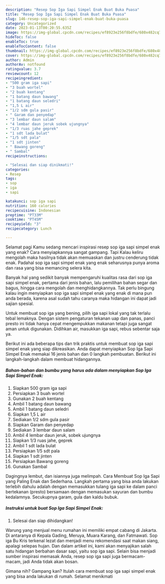 ```yaml
---
description: "Resep Sop Iga Sapi Simpel Enak Buat Buka Puasa"
title: "Resep Sop Iga Sapi Simpel Enak Buat Buka Puasa"
slug: 146-resep-sop-iga-sapi-simpel-enak-buat-buka-puasa
category: Uncategorized
date: 2023-01-13T00:20:55.635Z
image: https://img-global.cpcdn.com/recipes/ef8923e256f8bdfe/680x482cq70/sop-iga-sapi-simpel-enak-foto-resep-utama.jpg
hideToc: false
enableToc: true
enableTocContent: false
thumbnail: https://img-global.cpcdn.com/recipes/ef8923e256f8bdfe/680x482cq70/sop-iga-sapi-simpel-enak-foto-resep-utama.jpg
cover: https://img-global.cpcdn.com/recipes/ef8923e256f8bdfe/680x482cq70/sop-iga-sapi-simpel-enak-foto-resep-utama.jpg
author: Admin
authorAv: notfound
ratingvalue: 3.7
reviewcount: 12
recipeingredient:
- "500 gram iga sapi"
- "3 buah wortel"
- "2 buah kentang"
- "1 batang daun bawang"
- "1 batang daun seledri"
- "1,5 L air"
- "1/2 sdm gula pasir"
- " Garam dan penyedap"
- "3 lembar daun salam"
- "4 lembar daun jeruk sobek ujungnya"
- "1/3 ruas jahe geprek"
- "1 sdt lada bulat"
- "1/5 sdt pala"
- "1 sdt jinten"
- " Bawang goreng"
- " Sambal"
recipeinstructions:

- "Selesai dan siap dinikmati!"
categories:
- Resep
tags:
- sop
- iga
- sapi

katakunci: sop iga sapi 
nutrition: 160 calories
recipecuisine: Indonesian
preptime: "PT33M"
cooktime: "PT45M"
recipeyield: "3"
recipecategory: Lunch

---
```



Selamat pagi Kamu sedang mencari inspirasi resep sop iga sapi simpel enak yang enak? Cara menyiapkannya sangat gampang. Tapi Kalau keliru mengolah maka hasilnya tidak akan memuaskan dan justru cenderung tidak enak. Padahal sop iga sapi simpel enak yang enak seharusnya punya aroma dan rasa yang bisa memancing selera kita.


Banyak hal yang sedikit banyak mempengaruhi kualitas rasa dari sop iga sapi simpel enak, pertama dari jenis bahan, lalu pemilihan bahan segar dan bagus, hingga cara mengolah dan menghidangkannya. Tak perlu bingung kalau ingin menyiapkan sop iga sapi simpel enak yang enak di mana pun anda berada, karena asal sudah tahu caranya maka hidangan ini dapat jadi sajian spesial.

Untuk membuat sop iga yang bening, pilih iga sapi lokal yang tak terlalu tebal lemaknya. Dengan sistem pengaturan tekanan uap dan panas, panci presto ini tidak hanya cepat mengempukkan makanan tetapi juga sangat aman untuk digunakan. Didihkan air, masukkan iga sapi, rebus sebentar saja ya.


Berikut ini ada beberapa tips dan trik praktis untuk membuat sop iga sapi simpel enak yang siap dikreasikan. Anda dapat menyiapkan Sop Iga Sapi Simpel Enak memakai 16 jenis bahan dan 0 langkah pembuatan. Berikut ini langkah-langkah dalam membuat hidangannya.

<!--inarticleads1-->

##### Bahan-bahan dan bumbu yang harus ada dalam menyiapkan Sop Iga Sapi Simpel Enak:

1. Siapkan 500 gram iga sapi
1. Persiapkan 3 buah wortel
1. Gunakan 2 buah kentang
1. Ambil 1 batang daun bawang
1. Ambil 1 batang daun seledri
1. Siapkan 1,5 L air
1. Sediakan 1/2 sdm gula pasir
1. Siapkan  Garam dan penyedap
1. Sediakan 3 lembar daun salam
1. Ambil 4 lembar daun jeruk, sobek ujungnya
1. Siapkan 1/3 ruas jahe, geprek
1. Ambil 1 sdt lada bulat
1. Persiapkan 1/5 sdt pala
1. Siapkan 1 sdt jinten
1. Persiapkan  Bawang goreng
1. Gunakan  Sambal


Dagingnya lembut, dan isiannya juga melimpah. Cara Membuat Sop Iga Sapi yang Paling Enak dan Sederhana. Langkah pertama yang bisa anda lakukan terlebih dahulu adalah dengan memasukkan tulang iga sapi ke dalam panci bertekanan (presto) bersamaan dengan memasukan sayuran dan bumbu kedalamnya. Secukupnya garam, gula dan kaldu bubuk. 

<!--inarticleads2-->

##### Instruksi untuk buat Sop Iga Sapi Simpel Enak:


1. Selesai dan siap dihidangkan!

Warung yang menjual menu rumahan ini memiliki empat cabang di Jakarta. Di antaranya di Kepala Gading, Meruya, Muara Karang, dan Fatmawati. Sop iga Bu Kris terkenal lezat dan menjadi menu rekomendasi saat makan siang, apalagi selepas hujan. Dan dalam artikel ini, kami akan menyajikan salah satu hidangan berbahan dasar sapi, yaitu sop iga sapi. Selain bisa menjadi sumber inspirasi memasak Anda, resep sop iga sapi juga bermacam-macam, jadi Anda tidak akan bosan. 

Gimana nih? Gampang kan? Itulah cara membuat sop iga sapi simpel enak yang bisa anda lakukan di rumah. Selamat menikmati
